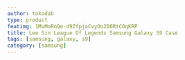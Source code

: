 ```yaml
---
author: tokodab
type: product
featimg: 1MvMoRnQe-d9ZfpjoCvyOo2D6RtCOqKRP
title: Lee Sin League Of Legends Samsung Galaxy S9 Case
tags: [samsung, galaxy, s9]
category: [samsung]
---
```


